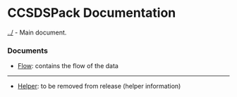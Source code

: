 # CCSDSPack Documentation


[../](../README.md) - Main document.

### Documents
 - [Flow](FLOW.md): contains the flow of the data
 
 ---------------------------------------------------------------------------
 - [Helper](PRIV_HELPER.md): to be removed from release (helper information)
